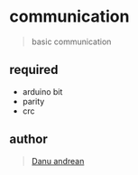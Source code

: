 # communication 
> basic communication 

## required
- arduino bit
- parity
- crc

## author
> <a href="https://me-danuandrean.github.io/"> Danu andrean </a>
